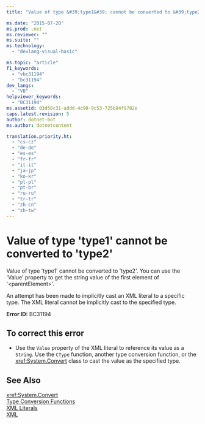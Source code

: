 ```yaml
---
title: "Value of type &#39;type1&#39; cannot be converted to &#39;type2&#39;"

ms.date: "2015-07-20"
ms.prod: .net
ms.reviewer: ""
ms.suite: ""
ms.technology: 
  - "devlang-visual-basic"

ms.topic: "article"
f1_keywords: 
  - "vbc31194"
  - "bc31194"
dev_langs: 
  - "VB"
helpviewer_keywords: 
  - "BC31194"
ms.assetid: 03d50c31-addd-4c90-9c53-725b84f9782e
caps.latest.revision: 5
author: dotnet-bot
ms.author: dotnetcontent

translation.priority.ht: 
  - "cs-cz"
  - "de-de"
  - "es-es"
  - "fr-fr"
  - "it-it"
  - "ja-jp"
  - "ko-kr"
  - "pl-pl"
  - "pt-br"
  - "ru-ru"
  - "tr-tr"
  - "zh-cn"
  - "zh-tw"
---
```

# Value of type &#39;type1&#39; cannot be converted to &#39;type2&#39;
Value of type 'type1' cannot be converted to 'type2'. You can use the 'Value' property to get the string value of the first element of '\<parentElement>'.  
  
 An attempt has been made to implicitly cast an XML literal to a specific type. The XML literal cannot be implicitly cast to the specified type.  
  
 **Error ID:** BC31194  
  
## To correct this error  
  
-   Use the `Value` property of the XML literal to reference its value as a `String`. Use the `CType` function, another type conversion function, or the <xref:System.Convert> class to cast the value as the specified type.  
  
## See Also  
 <xref:System.Convert>   
 [Type Conversion Functions](../../../visual-basic/language-reference/functions/type-conversion-functions.md)   
 [XML Literals](../../../visual-basic/language-reference/xml-literals/index.md)   
 [XML](../../../visual-basic/programming-guide/language-features/xml/index.md)

